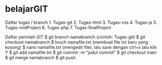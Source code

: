 # belajarGIT
Daftar tugas / branch 
    1. Tugas-git
    2. Tugas-html
    3. Tugas-css
    4. Tugas-js
    5. Tugas-midProject
    6. Tugas-php
    7. Tugas-finalProject

  Daftar perintah GIT
$ git branch namabranch (contoh: Tugas-git)
$ git checkout namabranch
$ touch namafile.txt (membuat file txt baru yang kosong)
$ nano namafile.txt (mengedit file), lalu save dengan ctrl+x lalu klik Y
$ git add namafile.txt
$ git commit -m "judul commit"
$ git checkout main
$ git merge namabranch
$ git push


